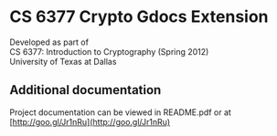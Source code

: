 # CS 6377 Crypto Gdocs Extension
Developed as part of  
CS 6377: Introduction to Cryptography (Spring 2012)  
University of Texas at Dallas

## Additional documentation

Project documentation can be viewed in README.pdf or at [http://goo.gl/Jr1nRu](http://goo.gl/Jr1nRu)
